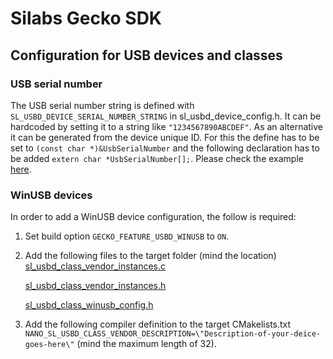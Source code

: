 # Silabs Gecko SDK

## Configuration for USB devices and classes

### USB serial number

The USB serial number string is defined with `SL_USBD_DEVICE_SERIAL_NUMBER_STRING` in sl_usbd_device_config.h.
It can be hardcoded by setting it to a string like `"1234567890ABCDEF"`.
As an alternative it can be generated from the device unique ID. For this the define has to be set to `(const char *)&UsbSerialNumber` and the following declaration has to be added `extern char *UsbSerialNumber[];`. Please check the example [here](SL_STK3701A/config/sl_usbd_device_config.h).

### WinUSB devices

In order to add a WinUSB device configuration, the follow is required:

1. Set build option `GECKO_FEATURE_USBD_WINUSB` to `ON`.
1. Add the following files to the target folder (mind the location)
    [sl_usbd_class_vendor_instances.c](SL_STK3701A/autogen/sl_usbd_class_vendor_instances.c)

    [sl_usbd_class_vendor_instances.h](SL_STK3701A/autogen/sl_usbd_class_vendor_instances.h)

    [sl_usbd_class_winusb_config.h](SL_STK3701A/config/sl_usbd_class_winusb_config.h)

1. Add the following compiler definition to the target CMakelists.txt `NANO_SL_USBD_CLASS_VENDOR_DESCRIPTION=\"Description-of-your-deice-goes-here\"` (mind the maximum length of 32).
